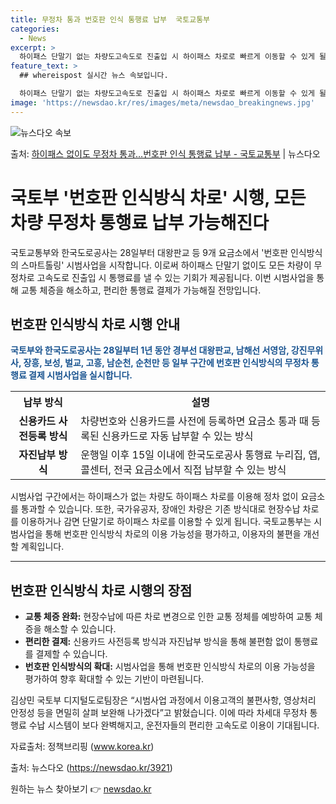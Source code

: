 ```yaml
---
title: 무정차 통과 번호판 인식 통행료 납부  국토교통부
categories:
  - News
excerpt: >
  하이패스 단말기 없는 차량도고속도로 진출입 시 하이패스 차로로 빠르게 이동할 수 있게 될 전망이다. 국토교통…
feature_text: >
  ## whereispost 실시간 뉴스 속보입니다.

  하이패스 단말기 없는 차량도고속도로 진출입 시 하이패스 차로로 빠르게 이동할 수 있게 될 전망이다. 국토교통…
image: 'https://newsdao.kr/res/images/meta/newsdao_breakingnews.jpg'
---
```


![뉴스다오 속보](https://newsdao.kr/res/images/meta/newsdao_breakingnews.jpg)

<p>출처: <a href="https://newsdao.kr/3921" rel="dofollow">하이패스 없이도 무정차 통과…번호판 인식 통행료 납부 - 국토교통부</a> | 뉴스다오</p>

<h1>국토부 '번호판 인식방식 차로' 시행, 모든 차량 무정차 통행료 납부 가능해진다</h1>
<p data-ke-size="size16">국토교통부와 한국도로공사는 28일부터 대왕판교 등 9개 요금소에서 '번호판 인식방식의 스마트톨링' 시범사업을 시작합니다. 이로써 하이패스 단말기 없이도 모든 차량이 무정차로 고속도로 진출입 시 통행료를 낼 수 있는 기회가 제공됩니다. 이번 시범사업을 통해 교통 체증을 해소하고, 편리한 통행료 결제가 가능해질 전망입니다.</p>

<h2 data-ke-size="size26">번호판 인식방식 차로 시행 안내</h2>
<p><b><span style="color: #1a5490;">국토부와 한국도로공사는 28일부터 1년 동안 경부선 대왕판교, 남해선 서영암, 강진무위사, 장흥, 보성, 벌교, 고흥, 남순천, 순천만 등 일부 구간에 번호판 인식방식의 무정차 통행료 결제 시범사업을 실시합니다.</span></b></p>

<table>
	<tr>
		<th>납부 방식</th>
		<th>설명</th>
	</tr>
	<tr>
		<td style="text-align: center; height: 17px;"><b>신용카드 사전등록 방식</b></td>
		<td>차량번호와 신용카드를 사전에 등록하면 요금소 통과 때 등록된 신용카드로 자동 납부할 수 있는 방식</td>
	</tr>
	<tr>
		<td style="text-align: center; height: 17px;"><b>자진납부 방식</b></td>
		<td>운행일 이후 15일 이내에 한국도로공사 통행료 누리집, 앱, 콜센터, 전국 요금소에서 직접 납부할 수 있는 방식</td>
	</tr>
</table>

<p data-ke-size="size16">시범사업 구간에서는 하이패스가 없는 차량도 하이패스 차로를 이용해 정차 없이 요금소를 통과할 수 있습니다. 또한, 국가유공자, 장애인 차량은 기존 방식대로 현장수납 차로를 이용하거나 감면 단말기로 하이패스 차로를 이용할 수 있게 됩니다. 국토교통부는 시범사업을 통해 번호판 인식방식 차로의 이용 가능성을 평가하고, 이용자의 불편을 개선할 계획입니다.</p>

<hr>

<h2 data-ke-size="size26">번호판 인식방식 차로 시행의 장점</h2>
<ul>
	<li><b>교통 체증 완화:</b> 현장수납에 따른 차로 변경으로 인한 교통 정체를 예방하여 교통 체증을 해소할 수 있습니다.</li>
	<li><b>편리한 결제:</b> 신용카드 사전등록 방식과 자진납부 방식을 통해 불편함 없이 통행료를 결제할 수 있습니다.</li>
	<li><b>번호판 인식방식의 확대:</b> 시범사업을 통해 번호판 인식방식 차로의 이용 가능성을 평가하여 향후 확대할 수 있는 기반이 마련됩니다.</li>
</ul>

<p data-ke-size="size16">김상민 국토부 디지털도로팀장은 “시범사업 과정에서 이용고객의 불편사항, 영상처리 안정성 등을 면밀히 살펴 보완해 나가겠다”고 밝혔습니다. 이에 따라 차세대 무정차 통행료 수납 시스템이 보다 완벽해지고, 운전자들의 편리한 고속도로 이용이 기대됩니다.</p>

<p data-ke-size="size16">자료출처: 정책브리핑 (<a href="https://www.korea.kr">www.korea.kr</a>)</p>
<p data-ke-size="size16">출처: 뉴스다오 (<a href="https://newsdao.kr/3921">https://newsdao.kr/3921</a>)</p> 

원하는 뉴스 찾아보기 👉 <a href="https://newsdao.kr" rel="dofollow">newsdao.kr</a>


